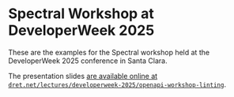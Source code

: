 # Spectral Workshop at DeveloperWeek 2025

These are the examples for the Spectral workshop held at the DeveloperWeek 2025 conference in Santa Clara.

The presentation slides [are available online at `dret.net/lectures/developerweek-2025/openapi-workshop-linting`](http://dret.net/lectures/developerweek-2025/openapi-workshop-linting).
